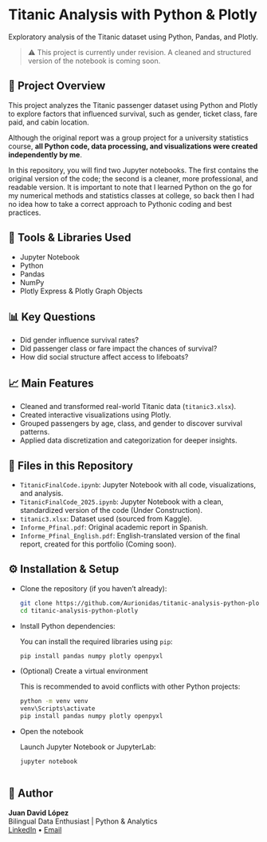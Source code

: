 # Titanic Analysis with Python & Plotly
Exploratory analysis of the Titanic dataset using Python, Pandas, and Plotly.

> ⚠️ This project is currently under revision. A cleaned and structured version of the notebook is coming soon.

## 📌 Project Overview

This project analyzes the Titanic passenger dataset using Python and Plotly to explore factors that influenced survival, such as gender, ticket class, fare paid, and cabin location.

Although the original report was a group project for a university statistics course, **all Python code, data processing, and visualizations were created independently by me**.

In this repository, you will find two Jupyter notebooks. The first contains the original version of the code; the second is a cleaner, more professional, and readable version. It is important to note that I learned Python on the go for my numerical methods and statistics classes at college, so back then I had no idea how to take a correct approach to Pythonic coding and best practices.

## 🔧 Tools & Libraries Used
- Jupyter Notebook
- Python
- Pandas
- NumPy
- Plotly Express & Plotly Graph Objects

## 📊 Key Questions
- Did gender influence survival rates?
- Did passenger class or fare impact the chances of survival?
- How did social structure affect access to lifeboats?

## 📈 Main Features
- Cleaned and transformed real-world Titanic data (`titanic3.xlsx`).
- Created interactive visualizations using Plotly.
- Grouped passengers by age, class, and gender to discover survival patterns.
- Applied data discretization and categorization for deeper insights.

## 📁 Files in this Repository
- `TitanicFinalCode.ipynb`: Jupyter Notebook with all code, visualizations, and analysis.
- `TitanicFinalCode_2025.ipynb`: Jupyter Notebook with a clean, standardized version of the code (Under Construction).
- `titanic3.xlsx`: Dataset used (sourced from Kaggle).
- `Informe_Pfinal.pdf`: Original academic report in Spanish.
- `Informe_Pfinal_English.pdf`: English-translated version of the final report, created for this portfolio (Coming soon).

## ⚙️ Installation & Setup
- Clone the repository (if you haven’t already):
  ```bash
  git clone https://github.com/Aurionidas/titanic-analysis-python-plotly
  cd titanic-analysis-python-plotly

- Install Python dependencies:
  
  You can install the required libraries using `pip`:
  ```bash
  pip install pandas numpy plotly openpyxl

- (Optional) Create a virtual environment
  
  This is recommended to avoid conflicts with other Python projects:
  ```bash
  python -m venv venv
  venv\Scripts\activate
  pip install pandas numpy plotly openpyxl

- Open the notebook
  
  Launch Jupyter Notebook or JupyterLab:
  ```bash
  jupyter notebook



## 👤 Author
**Juan David López**  
Bilingual Data Enthusiast | Python & Analytics  
[LinkedIn](https://www.linkedin.com/in/juan-davd-lopez) • [Email](mailto:jld.stowaway325@passinbox.com)






